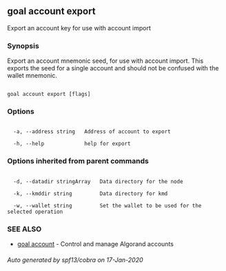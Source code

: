 ## goal account export



Export an account key for use with account import



### Synopsis



Export an account mnemonic seed, for use with account import. This exports the seed for a single account and should not be confused with the wallet mnemonic.



```

goal account export [flags]

```



### Options



```

  -a, --address string   Address of account to export

  -h, --help             help for export

```



### Options inherited from parent commands



```

  -d, --datadir stringArray   Data directory for the node

  -k, --kmddir string         Data directory for kmd

  -w, --wallet string         Set the wallet to be used for the selected operation

```



### SEE ALSO



* [goal account](../account/)	 - Control and manage Algorand accounts


###### Auto generated by spf13/cobra on 17-Jan-2020

